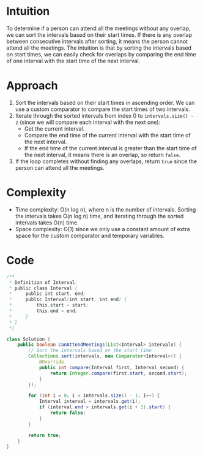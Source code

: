 

# Intuition
To determine if a person can attend all the meetings without any overlap, we can sort the intervals based on their start times. If there is any overlap between consecutive intervals after sorting, it means the person cannot attend all the meetings. The intuition is that by sorting the intervals based on start times, we can easily check for overlaps by comparing the end time of one interval with the start time of the next interval.

# Approach
1. Sort the intervals based on their start times in ascending order. We can use a custom comparator to compare the start times of two intervals.
2. Iterate through the sorted intervals from index 0 to `intervals.size() - 2` (since we will compare each interval with the next one):
   - Get the current interval.
   - Compare the end time of the current interval with the start time of the next interval.
   - If the end time of the current interval is greater than the start time of the next interval, it means there is an overlap, so return `false`.
3. If the loop completes without finding any overlaps, return `true` since the person can attend all the meetings.

# Complexity
- Time complexity: O(n log n), where n is the number of intervals. Sorting the intervals takes O(n log n) time, and iterating through the sorted intervals takes O(n) time.
- Space complexity: O(1) since we only use a constant amount of extra space for the custom comparator and temporary variables.

# Code
```java
/**
 * Definition of Interval:
 * public class Interval {
 *     public int start, end;
 *     public Interval(int start, int end) {
 *         this.start = start;
 *         this.end = end;
 *     }
 * }
 */

class Solution {
    public boolean canAttendMeetings(List<Interval> intervals) {
        // Sort the intervals based on the start time
        Collections.sort(intervals, new Comparator<Interval>() {
            @Override
            public int compare(Interval first, Interval second) {
                return Integer.compare(first.start, second.start);
            }
        });

        for (int i = 0; i < intervals.size() - 1; i++) {
            Interval interval = intervals.get(i);
            if (interval.end > intervals.get(i + 1).start) {
                return false;
            }
        }

        return true;
    }
}
```